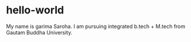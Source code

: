 # hello-world

My name is garima Saroha. I am pursuing integrated b.tech + M.tech from Gautam Buddha University. 
